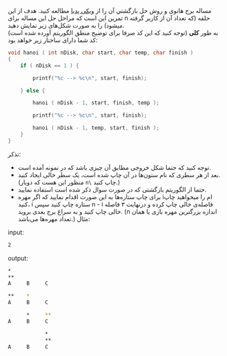 مساله برج هانوی و روش حل بازگشتي آن را از [ويكی پديا](https://fa.wikipedia.org/wiki/%D8%A8%D8%B1%D8%AC_%D9%87%D8%A7%D9%86%D9%88%DB%8C) مطالعه كنيد. هدف از اين تمرين اين است كه مراحل حل اين مساله برای n حلقه (كه تعداد آن از كاربر گرفته ميشود) را به صورت شكل‌های زير نمايش دهيد.  
به طور **کلی** (توجه کنید که این کد صرفا برای توضیح منطق الگوریتم آورده شده است) کد شما دارای ساختار زیر خواهد بود:  

```c
void hanoi ( int nDisk, char start, char temp, char finish )
{
    if ( nDisk == 1 ) {

        printf("%c --> %c\n", start, finish);

    } else {

        hanoi ( nDisk - 1, start, finish, temp );

        printf("%c --> %c\n", start, finish);

        hanoi ( nDisk - 1, temp, start, finish );
    }
}
```

تذکر: 
* توجه کنید که حتما شکل خروجی مطابق آن چیزی باشد که در نمونه آمده است.
* بعد از هر سطری که نام ستون‌ها در آن چاپ شده است، یک سطر خالی ایجاد کنید. (منظور این هست که دوبار `n\` چاپ کنید.)
* حتما از الگوریتم بازگشتی که در صورت سوال ذکر شده است استفاده نمایید.
* برای چاپ ستاره‌ها به این صورت اقدام نمایید که اگر مهره iام را میخواهید چاپ کنید، i ستاره چاپ کنید سپس n - i فاصله‌ی خالی چاپ کرده و درنهایت ۳ فاصله خالی چاپ کنید و به سراغ برج بعدی بروید. (n اندازه بزرگترین مهره بازی یا همان تعداد مهره‌ها می‌باشد.)
مثال:  

input:

```sh
2
```

output:

```sh
*
**   
A     B     C

**    *
A     B     C

      *     **
A     B     C

            *
            **
A     B     C
```
